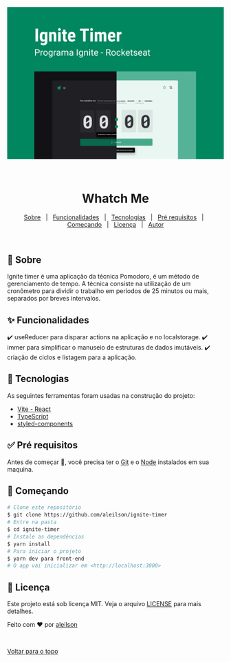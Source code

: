 <div align="center" id="top"> 
  <img src="./public/ignite-timer.png" alt="Whatch Me" />

  &#xa0;

  <!-- <a href="https://ignite-timer.netlify.com">Demo</a> -->
</div>

<h1 align="center">Whatch Me</h1>


<!-- Status -->

<!-- <h4 align="center"> 
	🚧  Whatch Me 🚀 Em construção...  🚧
</h4> 
<hr> -->

<p align="center">
  <a href="#dart-sobre">Sobre</a> &#xa0; | &#xa0; 
  <a href="#sparkles-funcionalidades">Funcionalidades</a> &#xa0; | &#xa0;
  <a href="#rocket-tecnologias">Tecnologias</a> &#xa0; | &#xa0;
  <a href="#white_check_mark-pré-requesitos">Pré requisitos</a> &#xa0; | &#xa0;
  <a href="#checkered_flag-começando">Começando</a> &#xa0; | &#xa0;
  <a href="#memo-licença">Licença</a> &#xa0; | &#xa0;
  <a href="https://github.com/aleilson" target="_blank">Autor</a>
</p>

<br>

## :dart: Sobre ##

Ignite timer é uma aplicação da técnica Pomodoro, é um método de gerenciamento de tempo. A técnica consiste na utilização de um cronômetro para dividir o trabalho em períodos de 25 minutos ou mais, separados por breves intervalos.

## :sparkles: Funcionalidades ##

:heavy_check_mark: useReducer para disparar actions na aplicação e no localstorage.
:heavy_check_mark: immer para simplificar o manuseio de estruturas de dados imutáveis.
:heavy_check_mark: criação de ciclos e listagem para a aplicação.

## :rocket: Tecnologias ##

As seguintes ferramentas foram usadas na construção do projeto:


- [Vite - React](https://vitejs.dev/)
- [TypeScript](https://www.typescriptlang.org/)
- [styled-components](https://styled-components.com/)


## :white_check_mark: Pré requisitos ##

Antes de começar :checkered_flag:, você precisa ter o [Git](https://git-scm.com) e o [Node](https://nodejs.org/en/) instalados em sua maquina.

## :checkered_flag: Começando ##

```bash
# Clone este repositório
$ git clone https://github.com/aleilson/ignite-timer
# Entre na pasta
$ cd ignite-timer
# Instale as dependências
$ yarn install
# Para iniciar o projeto
$ yarn dev para front-end
# O app vai inicializar em <http://localhost:3000>
```

## :memo: Licença ##

Este projeto está sob licença MIT. Veja o arquivo [LICENSE](LICENSE.md) para mais detalhes.


Feito com :heart: por <a href="https://github.com/aleilson" target="_blank">aleilson</a>

&#xa0;

<a href="#top">Voltar para o topo</a>